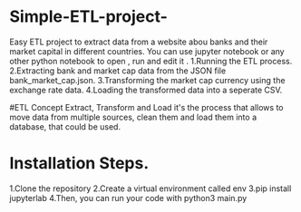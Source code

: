 # Simple-ETL-project-


Easy ETL project to extract data from a website abou banks and their market capital in different countries. You can use jupyter notebook or any other python notebook to open , run and edit it .
1.Running the ETL process. 
2.Extracting bank and market cap data from the JSON file bank_market_cap.json.
3.Transforming the market cap currency using the exchange rate data.
4.Loading the transformed data into a seperate CSV.



#ETL Concept
Extract, Transform and Load it's the process that allows to move data from multiple sources, clean them and load them into a  database, that could be used.


# Installation Steps.
1.Clone the repository 
2.Create a virtual environment called env
3.pip install jupyterlab
4.Then, you can run your code with python3 main.py
